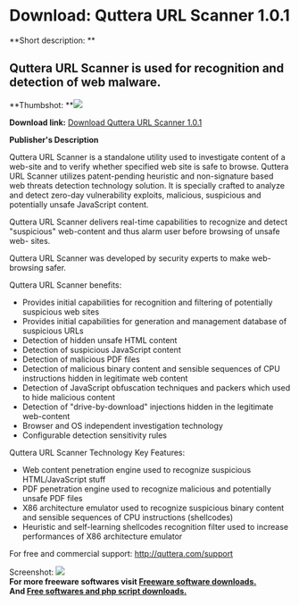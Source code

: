 # Download: Quttera URL Scanner 1.0.1

**Short description: **

## Quttera URL Scanner is used for recognition and detection of web malware.

  
**Thumbshot: **![](http://www.freewarefiles.com/screenshot/qttrurlscnnr_md.gif)   
  
**Download link:** [Download Quttera URL Scanner 1.0.1](http://freesoftwares.boysofts.com/Quttera-URL-Scanner_program_74690.html)  
  

**Publisher's Description**  
  

Quttera URL Scanner is a standalone utility used to investigate content of a
web-site and to verify whether specified web site is safe to browse. Quttera
URL Scanner utilizes patent-pending heuristic and non-signature based web
threats detection technology solution. It is specially crafted to analyze and
detect zero-day vulnerability exploits, malicious, suspicious and potentially
unsafe JavaScript content.

Quttera URL Scanner delivers real-time capabilities to recognize and detect
"suspicious" web-content and thus alarm user before browsing of unsafe web-
sites.

Quttera URL Scanner was developed by security experts to make web-browsing
safer.

Quttera URL Scanner benefits:

  * Provides initial capabilities for recognition and filtering of potentially suspicious web sites 
  * Provides initial capabilities for generation and management database of suspicious URLs 
  * Detection of hidden unsafe HTML content 
  * Detection of suspicious JavaScript content 
  * Detection of malicious PDF files 
  * Detection of malicious binary content and sensible sequences of CPU instructions hidden in legitimate web content 
  * Detection of JavaScript obfuscation techniques and packers which used to hide malicious content 
  * Detection of "drive-by-download" injections hidden in the legitimate web-content 
  * Browser and OS independent investigation technology 
  * Configurable detection sensitivity rules 

Quttera URL Scanner Technology Key Features:

  * Web content penetration engine used to recognize suspicious HTML/JavaScript stuff 
  * PDF penetration engine used to recognize malicious and potentially unsafe PDF files 
  * X86 architecture emulator used to recognize suspicious binary content and sensible sequences of CPU instructions (shellcodes) 
  * Heuristic and self-learning shellcodes recognition filter used to increase performances of X86 architecture emulator 

For free and commercial support: http://quttera.com/support

  
  
Screenshot: ![](http://www.freewarefiles.com/screenshot/qttrurlscnnr.gif)  
**For more freeware softwares visit [Freeware software downloads.](http://freesoftwares.boysofts.com/)**   
**And [Free softwares and php script downloads.](http://www.boysofts.com/)**


